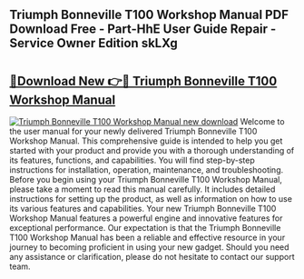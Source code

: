 ## Triumph Bonneville T100 Workshop Manual PDF Download Free - Part-HhE User Guide Repair - Service Owner Edition skLXg

# <h2><a href="http://bc63531.oget.top/?id=Triumph+Bonneville+T100+Workshop+Manual">🔗Download New 👉🔴 Triumph Bonneville T100 Workshop Manual</a></h2>

[![Triumph Bonneville T100 Workshop Manual new download](https://i.imgur.com/5g1atiW.png)](http://bc63531.oget.top/?id=Triumph+Bonneville+T100+Workshop+Manual)
Welcome to the user manual for your newly delivered Triumph Bonneville T100 Workshop Manual. This comprehensive guide is intended to help you get started with your product and provide you with a thorough understanding of its features, functions, and capabilities. You will find step-by-step instructions for installation, operation, maintenance, and troubleshooting. Before you begin using your Triumph Bonneville T100 Workshop Manual, please take a moment to read this manual carefully. It includes detailed instructions for setting up the product, as well as information on how to use its various features and capabilities. Your new Triumph Bonneville T100 Workshop Manual features a powerful engine and innovative features for exceptional performance. Our expectation is that the Triumph Bonneville T100 Workshop Manual has been a reliable and effective resource in your journey to becoming proficient in using your new gadget. Should you need any assistance or clarification, please do not hesitate to contact our support team.
